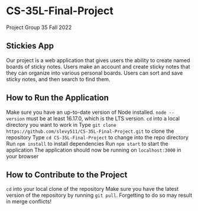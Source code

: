 # CS-35L-Final-Project
Project Group 35 Fall 2022

## Stickies App
Our project is a web application that gives users the ability to create named boards of sticky notes. Users make an account and create sticky notes that they can organize into various personal boards. Users can sort and save sticky notes, and then search to find them.

## How to Run the Application
Make sure you have an up-to-date version of Node installed. `node --version` must be at least 16.17.0, which is the LTS version.
`cd` into a local directory you want to work in
Type `git clone https://github.com/slevy511/CS-35L-Final-Project.git` to clone the repository
Type `cd CS-35L-Final-Project` to change into the repo directory
Run `npm install` to install dependencies
Run `npm start` to start the application
The application should now be running on `localhost:3000` in your browser

## How to Contribute to the Project
`cd` into your local clone of the repository
Make sure you have the latest version of the repository by running `git pull`. Forgetting to do so may result in merge conflicts!
